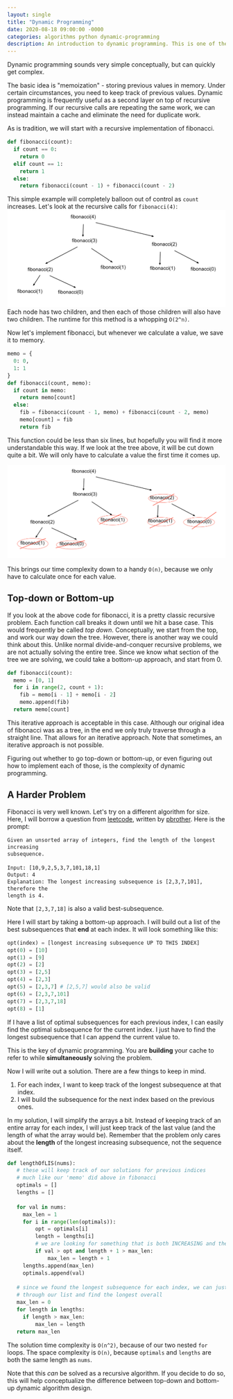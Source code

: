 ```yaml
---
layout: single
title: "Dynamic Programming"
date: 2020-08-18 09:00:00 -0000
categories: algorithms python dynamic-programming
description: An introduction to dynamic programming. This is one of the final concepts for basic algorithms.
---
```


Dynamic programming sounds very simple conceptually, but can quickly get complex.

The basic idea is "memoization" - storing previous values in memory. Under certain circumstances, you need to keep track of previous values. Dynamic programming is frequently useful as a second layer on top of recursive programming. If our recursive calls are repeating the same work, we can instead maintain a cache and eliminate the need for duplicate work.

As is tradition, we will start with a recursive implementation of fibonacci.
```python
def fibonacci(count):
  if count == 0:
    return 0
  elif count == 1:
    return 1
  else:
    return fibonacci(count - 1) + fibonacci(count - 2)
```
This simple example will completely balloon out of control as `count` increases. Let's look at the recursive calls for `fibonacci(4)`:
![Tree for fibonacci on the number 4](/assets/images/blogs/fib_tree.png)
Each node has two children, and then each of those children will also have two children. The runtime for this method is a whopping `O(2^n)`.

Now let's implement fibonacci, but whenever we calculate a value, we save it to memory.

```python
memo = {
  0: 0,
  1: 1
}
def fibonacci(count, memo):
  if count in memo:
    return memo[count]
  else:
    fib = fibonacci(count - 1, memo) + fibonacci(count - 2, memo)
    memo[count] = fib
    return fib
```
This function could be less than six lines, but hopefully you will find it more understandable this way. If we look at the tree above, it will be cut down quite a bit. We will only have to calculate a value the first time it comes up.

![Streamlined tree for fibonacci on the number 4](/assets/images/blogs/fib_tree_2.png)

This brings our time complexity down to a handy `O(n)`, because we only have to calculate once for each value.

## Top-down or Bottom-up 
If you look at the above code for fibonacci, it is a pretty classic recursive problem. Each function call breaks it down until we hit a base case. This would frequently be called _top down_. Conceptually, we start from the top, and work our way down the tree. However, there is another way we could think about this. Unlike normal divide-and-conquer recursive problems, we are not actually solving the entire tree. Since we know what section of the tree we are solving, we could take a bottom-up approach, and start from 0.

```python
def fibonacci(count):
  memo = [0, 1]
  for i in range(2, count + 1):
    fib = memo[i - 1] + memo[i - 2]
    memo.append(fib)
  return memo[count]
```

This iterative approach is acceptable in this case. Although our original idea of fibonacci was as a tree, in the end we only truly traverse through a straight line. That allows for an iterative approach. Note that sometimes, an iterative approach is not possible. 

Figuring out whether to go top-down or bottom-up, or even figuring out how to implement each of those, is the complexity of dynamic programming.

## A Harder Problem
Fibonacci is very well known. Let's try on a different algorithm for size. Here, I will borrow a question from [leetcode](https://leetcode.com), written by [pbrother](https://leetcode.com/pbrother/). Here is the prompt:

```
Given an unsorted array of integers, find the length of the longest increasing
subsequence.

Input: [10,9,2,5,3,7,101,18,1]
Output: 4 
Explanation: The longest increasing subsequence is [2,3,7,101], therefore the
length is 4. 
```
Note that `[2,3,7,18]` is also a valid best-subsequence. 

Here I will start by taking a bottom-up approach. I will build out a list of the best subsequences that __end__ at each index. It will look something like this:

```python
opt(index) = [longest increasing subsequence UP TO THIS INDEX]
opt(0) = [10]
opt(1) = [9]
opt(2) = [2]
opt(3) = [2,5]
opt(4) = [2,3]
opt(5) = [2,3,7] # [2,5,7] would also be valid
opt(6) = [2,3,7,101]
opt(7) = [2,3,7,18]
opt(8) = [1]
```
If I have a list of optimal subsequences for each previous index, I can easily find the optimal subsequence for the current index. I just have to find the longest subsequence that I can append the current value to.

This is the key of dynamic programming. You are __building__ your cache to refer to while __simultaneously__ solving the problem.

Now I will write out a solution. There are a few things to keep in mind. 
1. For each index, I want to keep track of the longest subsequence at that index.
2. I will build the subsequence for the next index based on the previous ones.

In my solution, I will simplify the arrays a bit. Instead of keeping track of an entire array for each index, I will just keep track of the last value (and the length of what the array would be). Remember that the problem only cares about the __length__ of the longest increasing subsequence, not the sequence itself.

```python
def lengthOfLIS(nums):
   # these will keep track of our solutions for previous indices
   # much like our 'memo' did above in fibonacci
   optimals = []   
   lengths = []     

   for val in nums:
     max_len = 1
     for i in range(len(optimals)):
         opt = optimals[i]
         length = lengths[i]
         # we are looking for something that is both INCREASING and the LONGEST
         if val > opt and length + 1 > max_len:
             max_len = length + 1
     lengths.append(max_len)
     optimals.append(val)

   # since we found the longest subsequence for each index, we can just iterate
   # through our list and find the longest overall
   max_len = 0
   for length in lengths:
     if length > max_len:
         max_len = length
   return max_len
```
The solution time complexity is `O(n^2)`, because of our two nested `for` loops. The space complexity is `O(n)`, because `optimals` and `lengths` are both the same length as `nums`.

Note that this _can_ be solved as a recursive algorithm. If you decide to do so, this will help conceptualize the difference between top-down and bottom-up dynamic algorithm design.